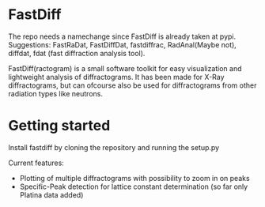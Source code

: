 # FastDiff

The repo needs a namechange since FastDiff is already taken at pypi. Suggestions: FastRaDat, FastDiffDat, fastdiffrac, RadAnal(Maybe not), diffdat, fdat (fast diffraction analysis tool).

FastDiff(ractogram) is a small software toolkit for easy visualization and lightweight analysis of diffractograms. It has been made for X-Ray diffractograms, but can ofcourse also be used for diffractograms from other radiation types like neutrons.

# Getting started
Install fastdiff by cloning the repository and running the setup.py


Current features:

- Plotting of multiple diffractograms with possibility to zoom in on peaks
- Specific-Peak detection for lattice constant determination (so far only Platina data added)
